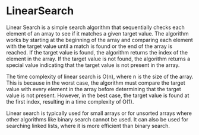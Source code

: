 # LinearSearch

Linear Search is a simple search algorithm that sequentially checks each element of an array to see if it matches a given target value. The algorithm works by starting at the beginning of the array and comparing each element with the target value until a match is found or the end of the array is reached. If the target value is found, the algorithm returns the index of the element in the array. If the target value is not found, the algorithm returns a special value indicating that the target value is not present in the array.

The time complexity of linear search is O(n), where n is the size of the array. This is because in the worst case, the algorithm must compare the target value with every element in the array before determining that the target value is not present. However, in the best case, the target value is found at the first index, resulting in a time complexity of O(1).

Linear search is typically used for small arrays or for unsorted arrays where other algorithms like binary search cannot be used. It can also be used for searching linked lists, where it is more efficient than binary search.
